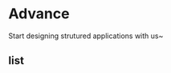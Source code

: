 <script>
 import ListOfAdvance from '$lib/components/listofAdvance.svelte';;
</script>

# Advance

Start designing strutured applications with us~

## list

<ListOfAdvance />

